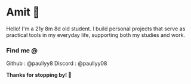# Amit 🌻

Hello! I'm a 21y 8m 8d old student. I build personal projects that serve as practical tools in my everyday life, supporting both my studies and work.

### Find me @
Github    : @paullyy8
Discord   : @paullyy08

**Thanks for stopping by! 👋**
